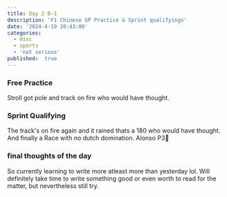 ```yaml
---
title: Day 2 B-1
description: 'F1 Chinese GP Practice & Sprint qualifyings'
date: '2024-4-19 20:43:00'
categories:
  - misc
  - sports
  - 'not serious'
published:  true
---
```


### Free Practice
Stroll got pole and track on fire who would have thought.

### Sprint Qualifying
The track's on fire again and it rained thats a  180 who would have thought. And finally a Race with no dutch domination.
Alonso P3🎉

### final thoughts of the day 

So currently learning to write more atleast more than yesterday lol.
Will definitely take time to write something good or even worth to read for the matter, but nevertheless still try.